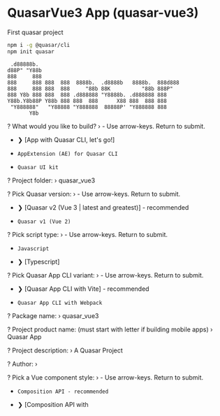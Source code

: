 # QuasarVue3 App (quasar-vue3)

First quasar project

```bash
npm i -g @quasar/cli
npm init quasar
```

```text
 .d88888b.
d88P" "Y88b
888     888
888     888 888  888  8888b.  .d8888b   8888b.  888d888
888     888 888  888     "88b 88K          "88b 888P"
888 Y8b 888 888  888 .d888888 "Y8888b. .d888888 888
Y88b.Y8b88P Y88b 888 888  888      X88 888  888 888
 "Y888888"   "Y88888 "Y888888  88888P' "Y888888 888
       Y8b
```

? What would you like to build? › - Use arrow-keys. Return to submit.

- ❯ [App with Quasar CLI, let's go!]
-     AppExtension (AE) for Quasar CLI
-     Quasar UI kit

? Project folder: › quasar_vue3

? Pick Quasar version: › - Use arrow-keys. Return to submit.

- ❯ [Quasar v2 (Vue 3 | latest and greatest)] - recommended
-     Quasar v1 (Vue 2)

? Pick script type: › - Use arrow-keys. Return to submit.

-     Javascript
- ❯ [Typescript]

? Pick Quasar App CLI variant: › - Use arrow-keys. Return to submit.

- ❯ [Quasar App CLI with Vite] - recommended
-     Quasar App CLI with Webpack

? Package name: › quasar_vue3

? Project product name: (must start with letter if building mobile apps) › Quasar App

? Project description: › A Quasar Project

? Author: ›

? Pick a Vue component style: › - Use arrow-keys. Return to submit.

-     Composition API - recommended
- ❯ [Composition API with <script setup>] - recommended
-     Options API
-     Class-based

? Pick your CSS preprocessor: › - Use arrow-keys. Return to submit.

-     [Sass with SCSS syntax]
-     Sass with indented syntax
- ❯ None (the others will still be available)

? Check the features needed for your project: ›

```text
Instructions:
    ↑/↓: Highlight option
    ←/→/[space]: Toggle selection
    a: Toggle all
    enter/return: Complete answer
```

◉ ESLint
◉ State Management (Pinia)
◯ State Management (Vuex) [DEPRECATED by Vue Team]
◉ Axios
◉ Vue-i18n

? Pick an ESLint preset: › - Use arrow-keys. Return to submit.

- ❯ [Prettier] - https://github.com/prettier/prettier
-     Standard
-     Airbnb

```text
Quasar • Generating files...

- README.md
  ...

Quasar • SUCCESS • The project has been scaffolded
```

? Install project dependencies? (recommended) › - Use arrow-keys. Return to submit.

- ❯ [Yes, use npm]
-     No, I will handle that myself

```text
added 428 packages, and audited 429 packages in 49s

89 packages are looking for funding
  run `npm fund` for details

found 0 vulnerabilities


> quasar-vue3@0.0.1 lint
> eslint --ext .js,.ts,.vue ./ --fix
```

### To get started:

```bash
cd quasar_vue3
quasar dev # or: yarn quasar dev # or: npx quasar dev
```

### Build the app for production

```bash
quasar build
```

### Customize the configuration

See [Configuring quasar.config.js](https://v2.quasar.dev/quasar-cli-vite/quasar-config-js).
